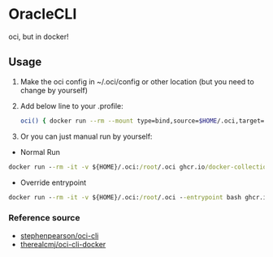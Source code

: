 # OracleCLI

oci, but in docker!

## Usage

1. Make the oci config in ~/.oci/config or other location (but you need to change by yourself)

2. Add below line to your .profile:

   ```bash
   oci() { docker run --rm --mount type=bind,source=$HOME/.oci,target=/root/.oci ghcr.io/docker-collection/oci-cli:latest "$@"; }
   ```

3. Or you can just manual run by yourself:

* Normal Run

```cmd
docker run --rm -it -v ${HOME}/.oci:/root/.oci ghcr.io/docker-collection/oci-cli:latest -h
```

* Override entrypoint

```cmd
docker run --rm -it -v ${HOME}/.oci:/root/.oci --entrypoint bash ghcr.io/docker-collection/oci-cli:latest
```

### Reference source

* [stephenpearson/oci-cli](https://github.com/stephenpearson/oci-cli)
* [therealcmj/oci-cli-docker](https://github.com/therealcmj/oci-cli-docker)
